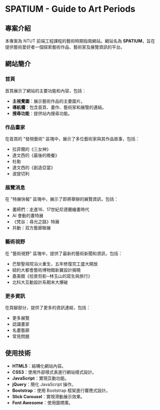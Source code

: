 # SPATIUM - Guide to Art Periods

## 專案介紹

本專案為 NTUT 前端工程課程的藝術時期指南網站。網站名為 **SPATIUM**，旨在提供藝術愛好者一個探索藝術作品、藝術家及展覽資訊的平台。

## 網站簡介

### 首頁

首頁展示了網站的主要功能和內容，包括：

- **主視覺圖**：展示藝術作品的主要圖片。
- **導航欄**：包含首頁、畫作、藝術家和展覽的連結。
- **搜尋功能**：提供站內搜尋功能。

### 作品畫家

在首頁的 "發現藝術" 區塊中，展示了多位藝術家與其作品故事，包括：

- 拉菲爾的《三女神》
- 達文西的《最後的晚餐》
- 杜勒
- 達文西的《創造亞當》
- 波提切利

### 展覽消息

在 "特展快報" 區塊中，展示了即將舉辦的展覽資訊，包括：

- 畫師們：走進16、17世紀尼德蘭繪畫時代
- AI 會動的畫特展
- 《梵谷：尋光之路》特展
- 共動｜双方藝廊聯展

### 藝術視野

在 "藝術視野" 區塊中，提供了最新的藝術新聞和資訊，包括：

- 巴黎聖母院浴火重生，五年修復完工盛大開放
- 紐約大都會藝術博物館新翼設計揭曉
- 嘉美館《拾景剪影─林玉山的寫生與旅行》
- 北科大互動設計系期末大爆破

### 更多資訊

在頁腳部分，提供了更多的資訊連結，包括：

- 更多展覽
- 認識畫家
- 名畫藝廊
- 常見問題

## 使用技術

- **HTML5**：結構化網站內容。
- **CSS3**：使用外部樣式表進行網站樣式設計。
- **JavaScript**：實現互動功能。
- **jQuery**：簡化 JavaScript 操作。
- **Bootstrap**：使用 Bootstrap 框架進行響應式設計。
- **Slick Carousel**：實現滑動展示效果。
- **Font Awesome**：使用圖標庫。
